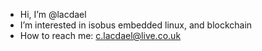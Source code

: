 - Hi, I’m @lacdael
- I’m interested in isobus embedded linux, and blockchain
- How to reach me: c.lacdael@live.co.uk

<!---
lacdael/lacdael is a ✨ special ✨ repository because its `README.md` (this file) appears on your GitHub profile.
You can click the Preview link to take a look at your changes.
--->
